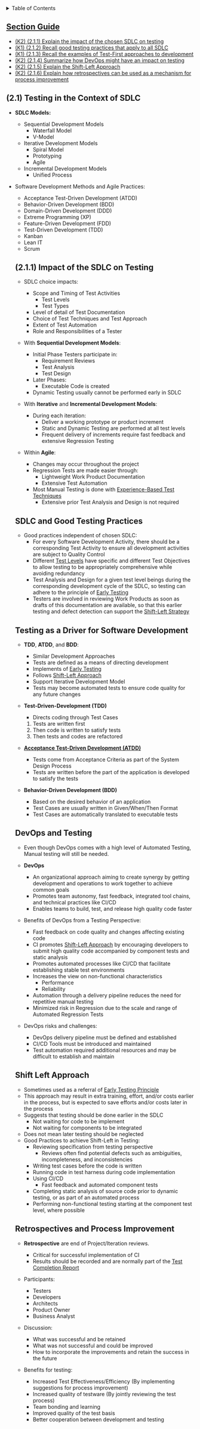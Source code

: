<details>
  <summary>Table of Contents</summary>
  <ul>
    <li><a href="/README.md">Home</a></li>
    <li><a href="Chapter_2_Home.md">Chapter Home</a></li>
    <li><a href="Section_1.md">Section 1</a></li>
    <li><a href="Section_2.md">Section 2</a></li>
    <li><a href="Section_3.md">Section 3</
  </ul>
</details>

## Section Guide

- [(K2) (2.1.1) Explain the impact of the chosen SDLC on testing](#211)
- [(K1) (2.1.2) Recall good testing practices that apply to all SDLC](#212)
- [(K1) (2.1.3) Recall the examples of Test-First approaches to development](#213)
- [(K2) (2.1.4) Summarize how DevOps might have an impact on testing](#214)
- [(K2) (2.1.5) Explain the Shift-Left Approach](#215)
- [(K2) (2.1.6) Explain how retrospectives can be used as a mechanism for process improvement](#216)

<a id="21"></a>

## (2.1) Testing in the Context of SDLC

- **SDLC Models:**
  - Sequential Development Models
    - Waterfall Model
    - V-Model
  - Iterative Development Models
    - Spiral Model
    - Prototyping
    - Agile
  - Incremental Development Models
    - Unified Process
- Software Development Methods and Agile Practices:

  - Acceptance Test-Driven Development (ATDD)
  - Behavior-Driven Development (BDD)
  - Domain-Driven Development (DDD)
  - Extreme Programming (XP)
  - Feature-Driven Development (FDD)
  - Test-Driven Development (TDD)
  - Kanban
  - Lean IT
  - Scrum

  <a id="211"></a>

  ## (2.1.1) Impact of the SDLC on Testing

  - SDLC choice impacts:

    - Scope and Timing of Test Activities
      - Test Levels
      - Test Types
    - Level of detail of Test Documentation
    - Choice of Test Techniques and Test Approach
    - Extent of Test Automation
    - Role and Responsibilities of a Tester

  - With **Sequential Development Models**:

    - Initial Phase Testers participate in:
      - Requirement Reviews
      - Test Analysis
      - Test Design
    - Later Phases:
      - Executable Code is created
    - Dynamic Testing usually cannot be performed early in SDLC

  - With **Iterative** and **Incremental Development Models**:
    - During each iteration:
      - Deliver a working prototype or product increment
      - Static and Dynamic Testing are performed at all test levels
      - Frequent delivery of increments require fast feedback and extensive Regression Testing

  - Within **Agile**:
    - Changes may occur throughout the project
    - Regression Tests are made easier through:
      - Lightweight Work Product Documentation
      - Extensive Test Automation 
    - Most Manual Testing is done with [Experience-Based Test Techniques](/Chapters/Chapter%204/Section_4.md#44)
      - Extensive prior Test Analysis and Design is not required

  <a id="212"></a>

  ## SDLC and Good Testing Practices
  - Good practices independent of chosen SDLC:
    - For every Software Development Activity, there should be a corresponding Test Activity to ensure all development activities are subject to Quality Control
    - Different [Test Levels](/Chapters/Chapter%202/Section_2.md#221) have specific and different Test Objectives to allow testing to be appropriately comprehensive while avoiding redundancy
    - Test Analysis and Design for a given test level beings during the corresponding development cycle of the SDLC, so testing can adhere to the principle of [Early Testing](/Chapters/Chapter%201/Section_3.md#13)
    - Testers are involved in reviewing Work Products as soon as drafts of this documentation are available, so that this earlier testing and defect detection can support the [Shift-Left Strategy](#215)

  <a id="213"></a>

  ## Testing as a Driver for Software Development
  - **TDD**, **ATDD**, and **BDD**:
    - Similar Development Approaches
    - Tests are defined as a means of directing development
    - Implements of [Early Testing](/Chapters/Chapter%201/Section_3.md)
    - Follows [Shift-Left Approach](#215)
    - Support Iterative Development Model
    - Tests may become automated tests to ensure code quality for any future changes

  - **Test-Driven-Development (TDD)**
    - Directs coding through Test Cases
    1. Tests are written first
    2. Then code is written to satisfy tests
    3. Then tests and codes are refactored

  - [**Acceptance Test-Driven Development (ATDD)**](/Chapters/Chapter%204/Section_5.md#453)
    - Tests come from Acceptance Criteria as part of the System Design Process
    - Tests are written before the part of the application is developed to satisfy the tests

  - **Behavior-Driven Development (BDD)**
    - Based on the desired behavior of an application
    - Test Cases are usually written in Given/When/Then Format
    - Test Cases are automatically translated to executable tests

  <a id="214"></a>

  ## DevOps and Testing
  - Even though DevOps comes with a high level of Automated Testing, Manual testing will still be needed.
  - **DevOps**
    - An organizational approach aiming to create synergy by getting development and operations to work together to achieve common goals
    - Promotes team autonomy, fast feedback, integrated tool chains, and technical practices like CI/CD
    - Enables teams to build, test, and release high quality code faster

  - Benefits of DevOps from a Testing Perspective:
    - Fast feedback on code quality and changes affecting existing code
    - CI promotes [Shift-Left Approach](#215) by encouraging developers to submit high quality code accompanied by component tests and static analysis
    - Promotes automated processes like CI/CD that facilitate establishing stable test environments
    - Increases the view on non-functional characteristics
      - Performance
      - Reliability
    - Automation through a delivery pipeline reduces the need for repetitive manual testing
    - Minimized risk in Regression due to the scale and range of Automated Regression Tests

  - DevOps risks and challenges:
    - DevOps delivery pipeline must be defined and established
    - CI/CD Tools must be introduced and maintained
    - Test automation required additional resources and may be difficult to establish and maintain

  <a id=215></a>

  ## Shift Left Approach
  - Sometimes used as a referral of [Early Testing Principle](/Chapters/Chapter%201/Section_3.md)
  - This approach may result in extra training, effort, and/or costs earlier in the process, but is expected to save efforts and/or costs later in the process
  - Suggests that testing should be done earlier in the SDLC
    - Not waiting for code to be implement
    - Not waiting for components to be integrated
  - Does not mean later testing should be neglected
  - Good Practices to achieve Shift-Left in Testing:
    - Reviewing specification from testing perspective
      - Reviews often find potential defects such as ambiguities, incompleteness, and inconsistencies
    - Writing test cases before the code is written
    - Running code in test harness during code implementation
    - Using CI/CD
      - Fast feedback and automated component tests
    - Completing static analysis of source code prior to dynamic testing, or as part of an automated process
    - Performing non-functional testing starting at the component test level, where possible

  <a is=216></a>

  ## Retrospectives and Process Improvement
  - **Retrospective** are end of Project/Iteration reviews.
    - Critical for successful implementation of CI
    - Results should be recorded and are normally part of the [Test Completion Report](/Chapters/Chapter%205/Section_3.md#532)
  
  - Participants:
    - Testers
    - Developers
    - Architects
    - Product Owner
    - Business Analyst
  - Discussion:
    - What was successful and be retained
    - What was not successful and could be improved
    - How to incorporate the improvements and retain the success in the future
  - Benefits for testing:
    - Increased Test Effectiveness/Efficiency (By implementing suggestions for process improvement)
    - Increased quality of testware (By jointly reviewing the test process)
    - Team bonding and learning
    - Improved quality of the test basis
    - Better cooperation between development and testing